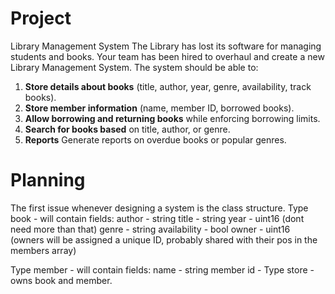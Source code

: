 # Project
Library Management System
The Library has lost its software for managing students and books. Your team has been hired to overhaul and create a new Library Management System. The system should be able to:
1. **Store details about books** (title, author, year, genre, availability, track books).
2. **Store member information** (name, member ID, borrowed books).
3. **Allow borrowing and returning books** while enforcing borrowing limits.
4. **Search for books based** on title, author, or genre.
5. **Reports** Generate reports on overdue books or popular genres.

# Planning
The first issue whenever designing a system is the class structure.
Type book - will contain fields:
    author - string
    title - string
    year - uint16 (dont need more than that)
    genre - string
    availability - bool
    owner - uint16 (owners will be assigned a unique ID, probably shared with their pos in the members array)

Type member - will contain fields:
    name - string
    member id - 
Type store - owns book and member.